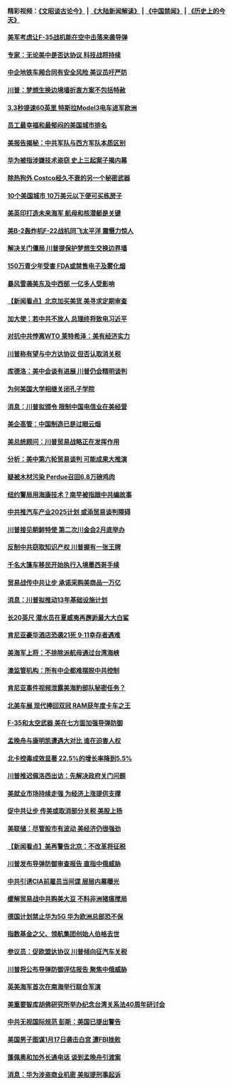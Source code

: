 #### 精彩视频：[《文昭谈古论今》](https://github.com/gfw-breaker/wenzhao/blob/master/README.md?t=01211230) | [《大陆新闻解读》](https://github.com/gfw-breaker/ntdtv-comedy/blob/master/README.md?t=01211230) | [《中国禁闻》](https://github.com/gfw-breaker/ntdtv-news/blob/master/README.md?t=01211230) | [《历史上的今天》](https://github.com/gfw-breaker/today-in-history/blob/master/README.md?t=01211230) 

#### [美军考虑让F-35战机能在空中击落来袭导弹](../pages/nsc412/n10991166.md?t=01211230) 

#### [专家：无论美中是否达协议 科技战将持续](../pages/nsc412/n10990600.md?t=01211230) 

#### [中企地铁车厢合同有安全风险 美议员吁严防](../pages/nsc412/n10989908.md?t=01211230) 

#### [川普：梦想生换边境墙折衷方案不包括特赦](../pages/nsc412/n10989992.md?t=01211230) 

#### [3.3秒提速60英里 特斯拉Model3电车进军欧洲](../pages/nsc412/n10989887.md?t=01211230) 

#### [员工最幸福和最郁闷的美国城市排名](../pages/nsc412/n10989171.md?t=01211230) 

#### [美报告揭秘：中共军队与西方军队本质区别](../pages/nsc412/n10988007.md?t=01211230) 

#### [华为被指涉嫌技术盗窃 史上三起案子揭内幕](../pages/nsc412/n10988544.md?t=01211230) 

#### [除热狗外 Costco经久不衰的另一个秘密武器](../pages/nsc412/n10987854.md?t=01211230) 

#### [10个美国城市 10万美元以下便可买栋房子](../pages/nsc412/n10987722.md?t=01211230) 

#### [美英印打造未来海军 航母和核潜艇是关键](../pages/nsc412/n10940648.md?t=01211230) 

#### [美B-2轰炸机F-22战机同飞太平洋 震慑力惊人](../pages/nsc412/n10988582.md?t=01211230) 

#### [解决关门僵局 川普提保护梦想生交换边界墙](../pages/nsc412/n10988175.md?t=01211230) 

#### [150万青少年受害 FDA或禁售电子及雾化烟](../pages/nsc412/n10988186.md?t=01211230) 

#### [暴风雪袭美东及中西部 一亿多人受影响](../pages/nsc412/n10988131.md?t=01211230) 

#### [【新闻看点】北京加买美货 美寻求定期审查](../pages/nsc412/n10987864.md?t=01211230) 

#### [加大使：若中共不放人 总理终将致电习近平](../pages/nsc412/n10988091.md?t=01211230) 

#### [对抗中共悖离WTO 莱特希泽：美有经济实力](../pages/nsc412/n10988015.md?t=01211230) 

#### [川普称有望与中方达协议 但否认取消关税](../pages/nsc412/n10987938.md?t=01211230) 

#### [库德洛：美中会谈有进展 川普仍会精明谈判](../pages/nsc412/n10987906.md?t=01211230) 

#### [为何美国大学相继关闭孔子学院](../pages/nsc412/n10987695.md?t=01211230) 

#### [消息：川普拟颁令 限制中国电信业在美经营](../pages/nsc412/n10987255.md?t=01211230) 

#### [美企高管：中国制造已是过眼云烟](../pages/nsc412/n10986529.md?t=01211230) 

#### [美总统顾问：川普贸易战略正在发挥作用](../pages/nsc412/n10986320.md?t=01211230) 

#### [分析：美中第六轮贸易谈判 可能成果大推演](../pages/nsc412/n10986382.md?t=01211230) 

#### [疑被木材污染 Perdue召回6.8万磅鸡肉](../pages/nsc412/n10986295.md?t=01211230) 

#### [纽约警局用海康技术？南早被指跟中共编故事](../pages/nsc412/n10986039.md?t=01211230) 

#### [中共推汽车产业2025计划 或添贸易谈判障碍](../pages/nsc412/n10985839.md?t=01211230) 

#### [川普接见朝鲜特使 第二次川金会2月底举办](../pages/nsc412/n10986216.md?t=01211230) 

#### [反制中共窃取知识产权 川普握有一张王牌](../pages/nsc412/n10986046.md?t=01211230) 

#### [千名大篷车移民开始执行入境墨西哥手续](../pages/nsc412/n10986204.md?t=01211230) 

#### [贸易战传中共让步 承诺采购美商品一万亿](../pages/nsc412/n10985900.md?t=01211230) 

#### [消息：川普拟推动13年基础设施计划](../pages/nsc412/n10985743.md?t=01211230) 

#### [长20英尺 潜水员在夏威夷再邂逅最大大白鲨](../pages/nsc412/n10985690.md?t=01211230) 

#### [肯尼亚豪华酒店恐袭21死 9·11幸存者遇难](../pages/nsc412/n10985445.md?t=01211230) 

#### [美海军上将：不排除派航母通过台湾海峡](../pages/nsc412/n10984943.md?t=01211230) 

#### [澳监管机构：所有中企都难摆脱中共控制](../pages/nsc412/n10983591.md?t=01211230) 

#### [肯尼亚事件视频泄露美海豹部队秘密任务？](../pages/nsc412/n10984543.md?t=01211230) 

#### [北美车展 现代捧回双冠 RAM获年度卡车之王](../pages/nsc412/n10984064.md?t=01211230) 

#### [F-35和太空武器 美在七方面加强导弹防御](../pages/nsc412/n10984126.md?t=01211230) 

#### [孟晚舟与康明凯遭遇大对比 谁在迫害人权](../pages/nsc412/n10983804.md?t=01211230) 

#### [北卡控毒成效显著 22.5%的增长率降到5.5%](../pages/nsc412/n10983187.md?t=01211230) 

#### [川普推迟佩洛西出访：先解决政府关门问题](../pages/nsc412/n10983416.md?t=01211230) 

#### [美就业市场持续走强 为经济上涨提供支撑](../pages/nsc412/n10983238.md?t=01211230) 

#### [促中共让步 传美或取消部分关税 美股上扬](../pages/nsc412/n10983410.md?t=01211230) 

#### [美联储：尽管股市有波动 美经济仍很强劲](../pages/nsc412/n10983394.md?t=01211230) 

#### [【新闻看点】美再警告北京：不改革将征税](../pages/nsc412/n10982896.md?t=01211230) 

#### [川普发布导弹防御审查报告 直指中俄威胁](../pages/nsc412/n10982865.md?t=01211230) 

#### [中共引诱CIA前雇员当间谍 层层内幕曝光](../pages/nsc412/n10983054.md?t=01211230) 

#### [缓解贸易战中共购美大豆 不料非洲猪瘟搅局](../pages/nsc412/n10983126.md?t=01211230) 

#### [德国计划禁止华为5G 华为欧洲总部恐不保](../pages/nsc412/n10982951.md?t=01211230) 

#### [指数基金之父、领航集团创始人伯格去世](../pages/nsc412/n10982830.md?t=01211230) 

#### [参议员：促欧盟达协议 川普倾向征汽车关税](../pages/nsc412/n10982456.md?t=01211230) 

#### [川普将公布导弹防御评估报告 聚焦中俄威胁](../pages/nsc412/n10982323.md?t=01211230) 

#### [英美海军首次在南海举行联合军演](../pages/nsc412/n10981956.md?t=01211230) 

#### [美重要智库胡佛研究所举办纪念台湾关系法40周年研讨会](../pages/nsc412/n10981581.md?t=01211230) 

#### [中共无视国际规范 彭斯：美国已提出警告](../pages/nsc412/n10980891.md?t=01211230) 

#### [美国男子图谋1月17日袭击白宫 遭FBI挫败](../pages/nsc412/n10981236.md?t=01211230) 

#### [蓬佩奥和加外长通电话 谈到孟晚舟引渡案](../pages/nsc412/n10980431.md?t=01211230) 

#### [消息：华为涉盗商业机密 美拟提刑事起诉](../pages/nsc412/n10980593.md?t=01211230) 

